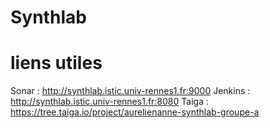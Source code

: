 # Synthlab

# liens utiles

Sonar : http://synthlab.istic.univ-rennes1.fr:9000
Jenkins : http://synthlab.istic.univ-rennes1.fr:8080
Taiga : https://tree.taiga.io/project/aurelienanne-synthlab-groupe-a
